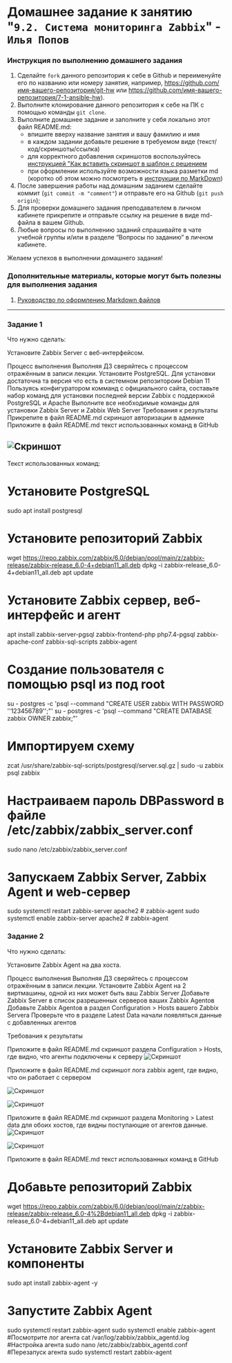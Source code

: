 # Домашнее задание к занятию "`9.2. Система мониторинга Zabbix`" - `Илья Попов`


### Инструкция по выполнению домашнего задания

   1. Сделайте `fork` данного репозитория к себе в Github и переименуйте его по названию или номеру занятия, например, https://github.com/имя-вашего-репозитория/git-hw или  https://github.com/имя-вашего-репозитория/7-1-ansible-hw).
   2. Выполните клонирование данного репозитория к себе на ПК с помощью команды `git clone`.
   3. Выполните домашнее задание и заполните у себя локально этот файл README.md:
      - впишите вверху название занятия и вашу фамилию и имя
      - в каждом задании добавьте решение в требуемом виде (текст/код/скриншоты/ссылка)
      - для корректного добавления скриншотов воспользуйтесь [инструкцией "Как вставить скриншот в шаблон с решением](https://github.com/netology-code/sys-pattern-homework/blob/main/screen-instruction.md)
      - при оформлении используйте возможности языка разметки md (коротко об этом можно посмотреть в [инструкции  по MarkDown](https://github.com/netology-code/sys-pattern-homework/blob/main/md-instruction.md))
   4. После завершения работы над домашним заданием сделайте коммит (`git commit -m "comment"`) и отправьте его на Github (`git push origin`);
   5. Для проверки домашнего задания преподавателем в личном кабинете прикрепите и отправьте ссылку на решение в виде md-файла в вашем Github.
   6. Любые вопросы по выполнению заданий спрашивайте в чате учебной группы и/или в разделе “Вопросы по заданию” в личном кабинете.
   
Желаем успехов в выполнении домашнего задания!
   
### Дополнительные материалы, которые могут быть полезны для выполнения задания

1. [Руководство по оформлению Markdown файлов](https://gist.github.com/Jekins/2bf2d0638163f1294637#Code)

---

### Задание 1

Что нужно сделать:

Установите Zabbix Server с веб-интерфейсом.

Процесс выполнения
Выполняя ДЗ сверяйтесь с процессом отражённым в записи лекции.
Установите PostgreSQL. Для установки достаточна та версия что есть в системном репозитороии Debian 11
Пользуясь конфигуратором комманд с официального сайта, составьте набор команд для установки последней версии Zabbix с поддержкой PostgreSQL и Apache
Выполните все необходимые команды для установки Zabbix Server и Zabbix Web Server
Требования к результаты
Прикрепите в файл README.md скриншот авторизации в админке
Приложите в файл README.md текст использованных команд в GitHub

![Скриншот](https://github.com/ip75wester/Monitoring-hw/blob/main/1-1.PNG)
---

Текст использованных команд:
# Установите PostgreSQL
sudo apt install postgresql
# Установите репозиторий Zabbix
wget https://repo.zabbix.com/zabbix/6.0/debian/pool/main/z/zabbix-release/zabbix-release_6.0-4+debian11_all.deb
dpkg -i zabbix-release_6.0-4+debian11_all.deb
apt update
# Установите Zabbix сервер, веб-интерфейс и агент
apt install zabbix-server-pgsql zabbix-frontend-php php7.4-pgsql zabbix-apache-conf zabbix-sql-scripts zabbix-agent
# Создание пользователя с помощью psql из под root
su - postgres -c 'psql --command "CREATE USER zabbix WITH PASSWORD '\'123456789\'';"'
su - postgres -c 'psql --command "CREATE DATABASE zabbix OWNER zabbix;"'
# Импортируем схему
zcat /usr/share/zabbix-sql-scripts/postgresql/server.sql.gz | sudo -u zabbix psql zabbix 
# Настраиваем пароль DBPassword в файле /etc/zabbix/zabbix_server.conf
sudo nano /etc/zabbix/zabbix_server.conf
# Запускаем Zabbix Server, Zabbix Agent и web-сервер
sudo systemctl restart zabbix-server apache2 # zabbix-agent
sudo systemctl enable zabbix-server apache2 # zabbix-agent


### Задание 2

Что нужно сделать:

Установите Zabbix Agent на два хоста.

Процесс выполнения
Выполняя ДЗ сверяйтесь с процессом отражённым в записи лекции.
Установите Zabbix Agent на 2 виртмашины, одной из них может быть ваш Zabbix Server
Добавьте Zabbix Server в список разрешенных серверов ваших Zabbix Agentов
Добавьте Zabbix Agentов в раздел Configuration > Hosts вашего Zabbix Servera
Проверьте что в разделе Latest Data начали появляться данные с добавленных агентов

Требования к результаты

Приложите в файл README.md скриншот раздела Configuration > Hosts, где видно, что агенты подключены к серверу
![Скриншот](https://github.com/ip75wester/Monitoring-hw/blob/main/2.PNG)


Приложите в файл README.md скриншот лога zabbix agent, где видно, что он работает с сервером

![Скриншот](https://github.com/ip75wester/Monitoring-hw/blob/main/3.PNG)


![Скриншот](https://github.com/ip75wester/Monitoring-hw/blob/main/4.PNG)

Приложите в файл README.md скриншот раздела Monitoring > Latest data для обоих хостов, где видны поступающие от агентов данные.
![Скриншот](https://github.com/ip75wester/Monitoring-hw/blob/main/5.PNG)


![Скриншот](https://github.com/ip75wester/Monitoring-hw/blob/main/6.PNG)

Приложите в файл README.md текст использованных команд в GitHub

# Добавьте репозиторий Zabbix
wget https://repo.zabbix.com/zabbix/6.0/debian/pool/main/z/zabbix-release/zabbix-release_6.0-4%2Bdebian11_all.deb
dpkg -i zabbix-release_6.0-4+debian11_all.deb
apt update 
# Установите Zabbix Server и компоненты
sudo apt install zabbix-agent -y
# Запустите Zabbix Agent
sudo systemctl restart zabbix-agent
sudo systemctl enable zabbix-agent
#Посмотрите лог агента
cat /var/log/zabbix/zabbix_agentd.log
#Настройка агента
sudo nano /etc/zabbix/zabbix_agentd.conf
#Перезапуск агента
sudo systemctl restart zabbix-agent
